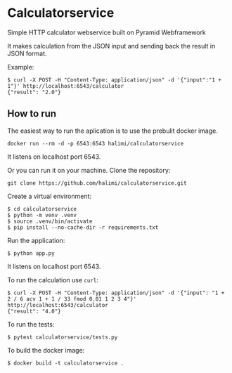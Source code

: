 # Calculatorservice

Simple HTTP calculator webservice built on Pyramid Webframework

It makes calculation from the JSON input and sending back the result in JSON format.

Example:
```
$ curl -X POST -H "Content-Type: application/json" -d '{"input":"1 + 1"}' http://localhost:6543/calculator
{"result": "2.0"}
```

## How to run

The easiest way to run the aplication is to use the prebulit docker image.
```
docker run --rm -d -p 6543:6543 halimi/calculatorservice
```
It listens on localhost port 6543.

Or you can run it on your machine.
Clone the repository:
```
git clone https://github.com/halimi/calculatorservice.git
```
Create a virtual environment:
```
$ cd calculatorservice
$ python -m venv .venv
$ source .venv/bin/activate
$ pip install --no-cache-dir -r requirements.txt
```
Run the application:
```
$ python app.py
```
It listens on localhost port 6543.

To run the calculation use `curl`:
```
$ curl -X POST -H "Content-Type: application/json" -d '{"input": "1 + 2 / 6 acv 1 + 1 / 33 fmod 0.01 1 2 3 4"}' http://localhost:6543/calculator
{"result": "4.0"}
```

To run the tests:
```
$ pytest calculatorservice/tests.py
```

To build the docker image:
```
$ docker build -t calculatorservice .
```
